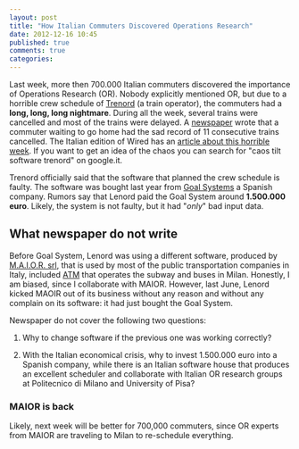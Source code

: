 ```yaml
---
layout: post
title: "How Italian Commuters Discovered Operations Research"
date: 2012-12-16 10:45
published: true
comments: true
categories: 
---
```


Last week, more then 700.000 Italian commuters discovered the importance of Operations Research (OR).
Nobody explicitly mentioned OR, 
but due to a horrible crew schedule of [Trenord](http://www.trenord.it) (a train operator),
the commuters had a **long, long, long nightmare**. 
During all the week, several trains were cancelled and most of the trains were delayed.
A [newspaper](//http://milano.corriere.it/milano/notizie/cronaca/12_dicembre_11/treni-cronaca-caos-episodi-2113111724378.shtml) wrote that a commuter waiting to go home had the sad record of 11 consecutive trains cancelled.
The Italian edition of Wired has an [article about this horrible week](http://daily.wired.it/news/tech/2012/12/13/trenord-treni-software-caos-85247.html).
If you want to get an idea of the chaos you can search for "caos tilt software trenord" on google.it.

Trenord officially said that the software that planned the crew schedule is faulty. 
The software was bought last year from [Goal Systems](http://www.goalsystems.com) a Spanish company.
Rumors say that Lenord paid the Goal System around **1.500.000 euro**.
Likely, the system is not faulty, but it had "_only_" bad input data.

## What newspaper do not write

Before Goal System, Lenord was using a different software, produced by [M.A.I.O.R. srl](http://www.maior.it),
that is used by most of the public transportation companies in Italy,
included [ATM](http://www.atm.it) that operates the subway and buses in Milan. 
Honestly, I am biased, since I collaborate with MAIOR. However, last June, Lenord kicked MAOIR out of its business
without any reason and without any complain on its software: it had just bought the Goal System.

Newspaper do not cover the following two questions:

1. Why to change software if the previous one was working correctly?

2. With the Italian economical crisis, why to invest 1.500.000 euro into a Spanish company, while there
is an Italian software house that produces an excellent scheduler and collaborate with Italian OR research
groups at Politecnico di Milano and University of Pisa?

### MAIOR is back
Likely, next week will be better for 700,000 commuters,
since OR experts from MAIOR are traveling to Milan to re-schedule everything.

